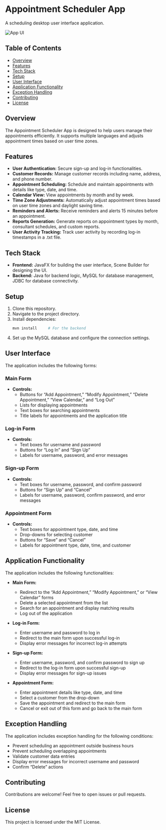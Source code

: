 # Appointment Scheduler App

A scheduling desktop user interface application.

![App UI](https://imgur.com/Vk2BX0v.jpg)

## Table of Contents

- [Overview](#overview)
- [Features](#features)
- [Tech Stack](#tech-stack)
- [Setup](#setup)
- [User Interface](#user-interface)
- [Application Functionality](#application-functionality)
- [Exception Handling](#exception-handling)
- [Contributing](#contributing)
- [License](#license)

## Overview

The Appointment Scheduler App is designed to help users manage their appointments efficiently. It supports multiple languages and adjusts appointment times based on user time zones.

## Features

- **User Authentication:** Secure sign-up and log-in functionalities.
- **Customer Records:** Manage customer records including name, address, and phone number.
- **Appointment Scheduling:** Schedule and maintain appointments with details like type, date, and time.
- **Calendar View:** View appointments by month and by week.
- **Time Zone Adjustments:** Automatically adjust appointment times based on user time zones and daylight saving time.
- **Reminders and Alerts:** Receive reminders and alerts 15 minutes before an appointment.
- **Reports Generation:** Generate reports on appointment types by month, consultant schedules, and custom reports.
- **User Activity Tracking:** Track user activity by recording log-in timestamps in a .txt file.

## Tech Stack

- **Frontend:** JavaFX for building the user interface, Scene Builder for designing the UI.
- **Backend:** Java for backend logic, MySQL for database management, JDBC for database connectivity.

## Setup

1. Clone this repository.
2. Navigate to the project directory.
3. Install dependencies:
   ```bash
   mvn install     # For the backend
   ```
4. Set up the MySQL database and configure the connection settings.

## User Interface

The application includes the following forms:

### Main Form

- **Controls:**
  - Buttons for “Add Appointment,” “Modify Appointment,” “Delete Appointment,” “View Calendar,” and “Log Out”
  - Lists for displaying appointments
  - Text boxes for searching appointments
  - Title labels for appointments and the application title

### Log-in Form

- **Controls:**
  - Text boxes for username and password
  - Buttons for “Log In” and “Sign Up”
  - Labels for username, password, and error messages

### Sign-up Form

- **Controls:**
  - Text boxes for username, password, and confirm password
  - Buttons for “Sign Up” and “Cancel”
  - Labels for username, password, confirm password, and error messages

### Appointment Form

- **Controls:**
  - Text boxes for appointment type, date, and time
  - Drop-downs for selecting customer
  - Buttons for “Save” and “Cancel”
  - Labels for appointment type, date, time, and customer

## Application Functionality

The application includes the following functionalities:

- **Main Form:**
  - Redirect to the “Add Appointment,” “Modify Appointment,” or “View Calendar” forms
  - Delete a selected appointment from the list
  - Search for an appointment and display matching results
  - Log out of the application

- **Log-in Form:**
  - Enter username and password to log in
  - Redirect to the main form upon successful log-in
  - Display error messages for incorrect log-in attempts

- **Sign-up Form:**
  - Enter username, password, and confirm password to sign up
  - Redirect to the log-in form upon successful sign-up
  - Display error messages for sign-up issues

- **Appointment Form:**
  - Enter appointment details like type, date, and time
  - Select a customer from the drop-down
  - Save the appointment and redirect to the main form
  - Cancel or exit out of this form and go back to the main form

## Exception Handling

The application includes exception handling for the following conditions:

- Prevent scheduling an appointment outside business hours
- Prevent scheduling overlapping appointments
- Validate customer data entries
- Display error messages for incorrect username and password
- Confirm “Delete” actions

## Contributing

Contributions are welcome! Feel free to open issues or pull requests.

## License

This project is licensed under the MIT License.
